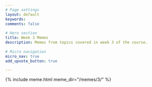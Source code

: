 ```yaml
---
# Page settings
layout: default
keywords:
comments: false
 
# Hero section
title: Week 3 Memes
description: Memes from topics covered in week 3 of the course. 
 
# Micro navigation
micro_nav: true
add_upvote_button: true

---
```


{% include meme.html meme_dir="/memes/3/" %}